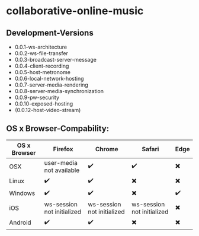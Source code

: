 # collaborative-online-music

## Development-Versions
* 0.0.1-ws-architecture
* 0.0.2-ws-file-transfer
* 0.0.3-broadcast-server-message
* 0.0.4-client-recording
* 0.0.5-host-metronome
* 0.0.6-local-network-hosting
* 0.0.7-server-media-rendering
* 0.0.8-server-media-synchronization
* 0.0.9-pw-security
* 0.0.10-exposed-hosting
* (0.0.12-host-video-stream)

## OS x Browser-Compability:
| OS x Browser  | Firefox     | Chrome| Safari    | Edge  |
| ---           | ---         | ---   | ---       | ---   |
| OSX            |  user-media not available | :heavy_check_mark: | :heavy_check_mark: | :heavy_multiplication_x: |
| Linux   | :heavy_check_mark:    | :heavy_check_mark: |  :heavy_multiplication_x: | :heavy_multiplication_x:|
| Windows | :heavy_check_mark: | :heavy_check_mark: | :heavy_multiplication_x: | :heavy_check_mark: | 
| iOS | ws-session not initialized  | ws-session not initialized | ws-session not initialized | :heavy_multiplication_x: |
| Android   | :heavy_check_mark: | :heavy_check_mark: | :heavy_multiplication_x: | :heavy_multiplication_x: |
